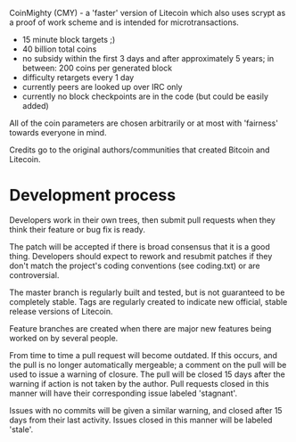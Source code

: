 CoinMighty (CMY) - a 'faster' version of Litecoin which also uses scrypt
as a proof of work scheme and is intended for microtransactions.
 - 15 minute block targets ;)
 - 40 billion total coins
 - no subsidy within the first 3 days and after approximately 5 years;
    in between: 200 coins per generated block
 - difficulty retargets every 1 day
 - currently peers are looked up over IRC only
 - currently no block checkpoints are in the code (but could be easily
   added)

All of the coin parameters are chosen arbitrarily or at most with 'fairness' towards everyone in mind.

Credits go to the original authors/communities that
created Bitcoin and Litecoin.

Development process
===================

Developers work in their own trees, then submit pull requests when
they think their feature or bug fix is ready.

The patch will be accepted if there is broad consensus that it is a
good thing.  Developers should expect to rework and resubmit patches
if they don't match the project's coding conventions (see coding.txt)
or are controversial.

The master branch is regularly built and tested, but is not guaranteed
to be completely stable. Tags are regularly created to indicate new
official, stable release versions of Litecoin.

Feature branches are created when there are major new features being
worked on by several people.

From time to time a pull request will become outdated. If this occurs, and
the pull is no longer automatically mergeable; a comment on the pull will
be used to issue a warning of closure. The pull will be closed 15 days
after the warning if action is not taken by the author. Pull requests closed
in this manner will have their corresponding issue labeled 'stagnant'.

Issues with no commits will be given a similar warning, and closed after
15 days from their last activity. Issues closed in this manner will be 
labeled 'stale'.
